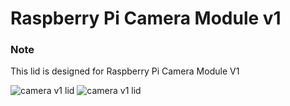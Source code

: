 # Raspberry Pi Camera Module v1

### Note
This lid is designed for Raspberry Pi Camera Module V1

![camera v1 lid](https://github.com/PiSugar/pisugar-case-pihat-cap/blob/master/camera_cap/pisugar_case_camera_cap.JPG?raw=true)
![camera v1 lid](https://github.com/PiSugar/pisugar-case-pihat-cap/blob/master/camera_cap/pisugar_case_camera_cap2.JPG?raw=true)
